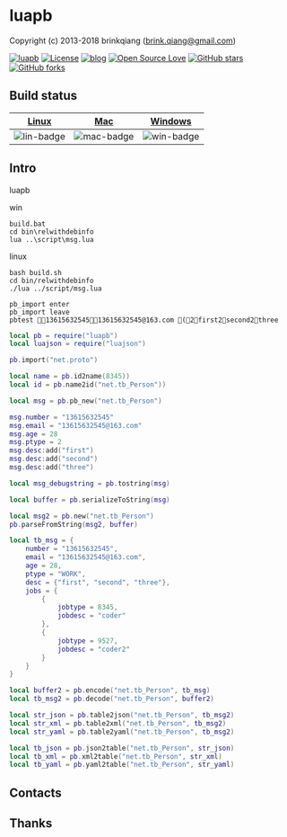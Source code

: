 # luapb

Copyright (c) 2013-2018 brinkqiang (brink.qiang@gmail.com)

[![luapb](https://img.shields.io/badge/brinkqiang-luapb-blue.svg?style=flat-square)](https://github.com/brinkqiang/luapb)
[![License](https://img.shields.io/badge/license-MIT-brightgreen.svg)](https://github.com/brinkqiang/luapb/blob/master/LICENSE)
[![blog](https://img.shields.io/badge/Author-Blog-7AD6FD.svg)](https://brinkqiang.github.io/)
[![Open Source Love](https://badges.frapsoft.com/os/v3/open-source.png)](https://github.com/brinkqiang)
[![GitHub stars](https://img.shields.io/github/stars/brinkqiang/luapb.svg?label=Stars)](https://github.com/brinkqiang/luapb) 
[![GitHub forks](https://img.shields.io/github/forks/brinkqiang/luapb.svg?label=Fork)](https://github.com/brinkqiang/luapb)

## Build status
| [Linux][lin-link] | [Mac][mac-link] | [Windows][win-link] |
| :---------------: | :----------------: | :-----------------: |
| ![lin-badge]      | ![mac-badge]       | ![win-badge]        |

[lin-badge]: https://github.com/brinkqiang/luapb/workflows/linux/badge.svg "linux build status"
[lin-link]:  https://github.com/brinkqiang/luapb/actions/workflows/linux.yml "linux build status"
[mac-badge]: https://github.com/brinkqiang/luapb/workflows/mac/badge.svg "mac build status"
[mac-link]:  https://github.com/brinkqiang/luapb/actions/workflows/mac.yml "mac build status"
[win-badge]: https://github.com/brinkqiang/luapb/workflows/win/badge.svg "win build status"
[win-link]:  https://github.com/brinkqiang/luapb/actions/workflows/win.yml "win build status"

## Intro
luapb  

win
```
build.bat
cd bin\relwithdebinfo
lua ..\script\msg.lua  
```
linux
```
bash build.sh
cd bin/relwithdebinfo
./lua ../script/msg.lua  
```

```
pb_import enter
pb_import leave
pbtest 1361563254513615632545@163.com (2first2second2three
```

```lua
local pb = require("luapb")
local luajson = require("luajson")

pb.import("net.proto")

local name = pb.id2name(8345))
local id = pb.name2id("net.tb_Person"))

local msg = pb.pb_new("net.tb_Person")

msg.number = "13615632545"
msg.email = "13615632545@163.com"
msg.age = 28
msg.ptype = 2
msg.desc:add("first")
msg.desc:add("second")
msg.desc:add("three")

local msg_debugstring = pb.tostring(msg)

local buffer = pb.serializeToString(msg)

local msg2 = pb.new("net.tb_Person")
pb.parseFromString(msg2, buffer)

local tb_msg = {
    number = "13615632545",
    email = "13615632545@163.com",
    age = 28,
    ptype = "WORK",
    desc = {"first", "second", "three"},
    jobs = {
        {
            jobtype = 8345,
            jobdesc = "coder"
        },
        {
            jobtype = 9527,
            jobdesc = "coder2"
        }
    }
}

local buffer2 = pb.encode("net.tb_Person", tb_msg)
local tb_msg2 = pb.decode("net.tb_Person", buffer2)

local str_json = pb.table2json("net.tb_Person", tb_msg2)
local str_xml = pb.table2xml("net.tb_Person", tb_msg2)
local str_yaml = pb.table2yaml("net.tb_Person", tb_msg2)

local tb_json = pb.json2table("net.tb_Person", str_json)
local tb_xml = pb.xml2table("net.tb_Person", str_xml)
local tb_yaml = pb.yaml2table("net.tb_Person", str_yaml)

```
## Contacts

## Thanks
